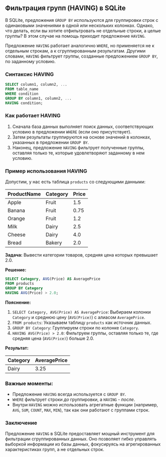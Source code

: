 ## Фильтрация групп (HAVING) в SQLite

В SQLite, предложения `GROUP BY` используются для группировки строк с одинаковыми значениями в одной или нескольких колонках.  Однако, что делать, если вы хотите отфильтровать не отдельные строки, а целые группы? В этом случае на помощь приходит предложение `HAVING`.

Предложение `HAVING` работает аналогично `WHERE`, но применяется не к отдельным строкам, а к сгруппированным результатам. Другими словами, `HAVING` фильтрует группы, созданные предложением `GROUP BY`, по заданному условию.

### Синтаксис HAVING

```sql
SELECT column1, column2, ...
FROM table_name
WHERE condition
GROUP BY column1, column2, ...
HAVING condition;
```

### Как работает HAVING

1. Сначала база данных выполняет поиск данных, соответствующих условию в предложении `WHERE` (если оно присутствует).
2. Затем результаты группируются на основе значений в колонках, указанных в предложении `GROUP BY`.
3. Наконец, предложение `HAVING` фильтрует полученные группы, оставляя только те, которые удовлетворяют заданному в нем условию.

### Пример использования HAVING

Допустим, у нас есть таблица `products` со следующими данными:

| ProductName | Category    | Price |
|------------|-------------|-------|
| Apple      | Fruit       | 1.5   |
| Banana     | Fruit       | 0.75  |
| Orange     | Fruit       | 1.2   |
| Milk       | Dairy       | 2.5   |
| Cheese     | Dairy       | 4.0   |
| Bread      | Bakery      | 2.0   |

**Задача:** Вывести категории товаров, средняя цена которых превышает 2.0.

**Решение:**

```sql
SELECT Category, AVG(Price) AS AveragePrice
FROM products
GROUP BY Category
HAVING AVG(Price) > 2.0;
```

**Пояснение:**

1. `SELECT Category, AVG(Price) AS AveragePrice`: Выбираем колонки `Category` и среднюю цену (`AVG(Price)`) с алиасом `AveragePrice`.
2. `FROM products`: Указываем таблицу `products` как источник данных.
3. `GROUP BY Category`: Группируем строки по колонке `Category`.
4. `HAVING AVG(Price) > 2.0`:  Фильтруем группы, оставляя только те, где средняя цена (`AVG(Price)`) больше 2.0.

**Результат:**

| Category | AveragePrice |
|----------|-------------|
| Dairy     | 3.25        |

### Важные моменты:

- Предложение `HAVING` всегда используется с `GROUP BY`.
-  `WHERE` фильтрует строки *до* группировки, а `HAVING` - *после*.
- Внутри `HAVING` можно использовать агрегатные функции (например, `AVG`, `SUM`, `COUNT`, `MAX`, `MIN`), так как они работают с группами строк.

### Заключение

Предложение `HAVING` в SQLite предоставляет мощный инструмент для фильтрации сгруппированных данных. Оно позволяет гибко управлять выборкой информации из базы данных, фокусируясь на агрегированных характеристиках групп, а не отдельных строк.
